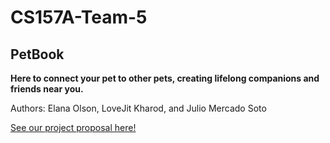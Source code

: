 # CS157A-Team-5

## PetBook

**Here to connect your pet to other pets, creating lifelong companions and friends near you.**

Authors: Elana Olson, LoveJit Kharod, and Julio Mercado Soto

[See our project proposal here!](https://docs.google.com/document/d/1qtTwEmsYOxkbXWm4dprBa1c7B7ckaf8Pl5rKlQPAjHY/edit?usp=sharing)
